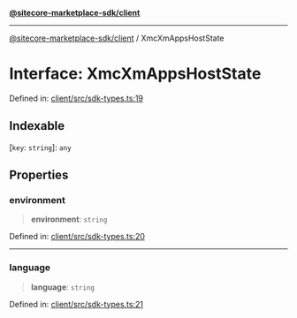 [**@sitecore-marketplace-sdk/client**](../README.md)

***

[@sitecore-marketplace-sdk/client](../README.md) / XmcXmAppsHostState

# Interface: XmcXmAppsHostState

Defined in: [client/src/sdk-types.ts:19](https://github.com/Sitecore/marketplace-sdk/blob/e3ec55ede335ad59ac5875d32f0d68c50e7bc899/packages/client/src/sdk-types.ts#L19)

## Indexable

\[`key`: `string`\]: `any`

## Properties

### environment

> **environment**: `string`

Defined in: [client/src/sdk-types.ts:20](https://github.com/Sitecore/marketplace-sdk/blob/e3ec55ede335ad59ac5875d32f0d68c50e7bc899/packages/client/src/sdk-types.ts#L20)

***

### language

> **language**: `string`

Defined in: [client/src/sdk-types.ts:21](https://github.com/Sitecore/marketplace-sdk/blob/e3ec55ede335ad59ac5875d32f0d68c50e7bc899/packages/client/src/sdk-types.ts#L21)
